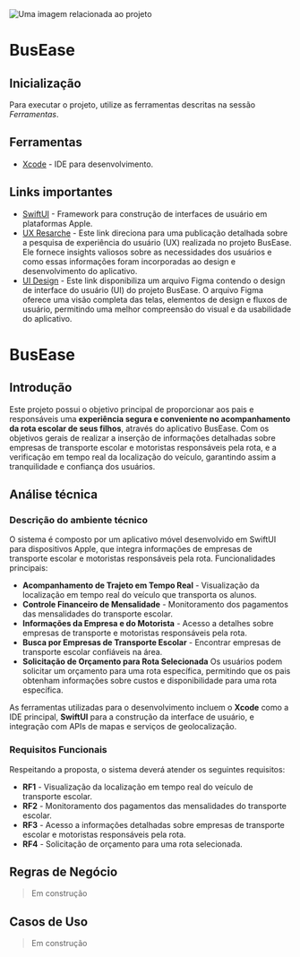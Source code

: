 <fig>
<img src="https://github.com/Marbarret/BusEase/assets/79819229/6267c252-32d1-4cb7-aa7a-225c820e266a" alt="Uma imagem relacionada ao projeto">
</fig>

# BusEase

## Inicialização
Para executar o projeto, utilize as ferramentas descritas na sessão *Ferramentas*.

## Ferramentas
* [Xcode](https://apps.apple.com/br/app/xcode/id497799835?mt=12) - IDE para desenvolvimento.

## Links importantes
* [SwiftUI](https://developer.apple.com/xcode/swiftui/) - Framework para construção de interfaces de usuário em plataformas Apple.
* [UX Resarche](https://blog.com/ux-busease) - Este link direciona para uma publicação detalhada sobre a pesquisa de experiência do usuário (UX) realizada no projeto BusEase. Ele fornece insights valiosos sobre as necessidades dos usuários e como essas informações foram incorporadas ao design e desenvolvimento do aplicativo.
* [UI Design](https://blog.com/ui-busease) - Este link disponibiliza um arquivo Figma contendo o design de interface do usuário (UI) do projeto BusEase. O arquivo Figma oferece uma visão completa das telas, elementos de design e fluxos de usuário, permitindo uma melhor compreensão do visual e da usabilidade do aplicativo.
  
# BusEase

## Introdução

Este projeto possui o objetivo principal de proporcionar aos pais e responsáveis uma **experiência segura e conveniente no acompanhamento da rota escolar de seus filhos**, através do aplicativo BusEase. Com os objetivos gerais de realizar a inserção de informações detalhadas sobre empresas de transporte escolar e motoristas responsáveis pela rota, e a verificação em tempo real da localização do veículo, garantindo assim a tranquilidade e confiança dos usuários.

## Análise técnica

### Descrição do ambiente técnico

O sistema é composto por um aplicativo móvel desenvolvido em SwiftUI para dispositivos Apple, que integra informações de empresas de transporte escolar e motoristas responsáveis pela rota. Funcionalidades principais:

* **Acompanhamento de Trajeto em Tempo Real** - Visualização da localização em tempo real do veículo que transporta os alunos.
* **Controle Financeiro de Mensalidade** - Monitoramento dos pagamentos das mensalidades do transporte escolar.
* **Informações da Empresa e do Motorista** - Acesso a detalhes sobre empresas de transporte e motoristas responsáveis pela rota.
* **Busca por Empresas de Transporte Escolar** - Encontrar empresas de transporte escolar confiáveis na área.
* **Solicitação de Orçamento para Rota Selecionada** Os usuários podem solicitar um orçamento para uma rota específica, permitindo que os pais obtenham informações sobre custos e disponibilidade para uma rota específica.

As ferramentas utilizadas para o desenvolvimento incluem o **Xcode** como a IDE principal, **SwiftUI** para a construção da interface de usuário, e integração com APIs de mapas e serviços de geolocalização.


### Requisitos Funcionais
Respeitando a proposta, o sistema deverá atender os seguintes requisitos:

* **RF1** - Visualização da localização em tempo real do veículo de transporte escolar.
* **RF2** - Monitoramento dos pagamentos das mensalidades do transporte escolar.
* **RF3** - Acesso a informações detalhadas sobre empresas de transporte escolar e motoristas responsáveis pela rota.
* **RF4** - Solicitação de orçamento para uma rota selecionada.


## Regras de Negócio
> Em construção

## Casos de Uso
> Em construção

